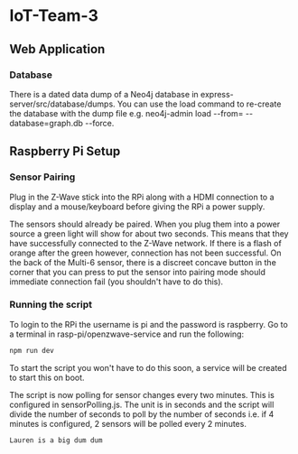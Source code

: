 # IoT-Team-3

## Web Application

### Database
There is a dated data dump of a Neo4j database in express-server/src/database/dumps.
You can use the load command to re-create the database with the dump file e.g. 
neo4j-admin load --from=<path-to-dump-file> --database=graph.db --force.

## Raspberry Pi Setup

### Sensor Pairing

Plug in the Z-Wave stick into the RPi along with a HDMI connection to a display and a mouse/keyboard before giving the RPi a power supply.

The sensors should already be paired. When you plug them into a power source a green light will show for about two seconds. 
This means that they have successfully connected to the Z-Wave network. If there is a flash of orange after the green however,
connection has not been successful. On the back of the Multi-6 sensor, there is a discreet concave button in the corner that you
can press to put the sensor into pairing mode should immediate connection fail (you shouldn't have to do this).

### Running the script
To login to the RPi the username is pi and the password is raspberry. Go to a terminal in rasp-pi/openzwave-service and run the following:

```bash
npm run dev
```

To start the script you won't have to do this soon, a service will be created to start this on boot.

The script is now polling for sensor changes every two minutes. This is configured in sensorPolling.js. 
The unit is in seconds and the script will divide the number of seconds to poll by the number of seconds
i.e. if 4 minutes is configured, 2 sensors will be polled every 2 minutes.

```
Lauren is a big dum dum
```